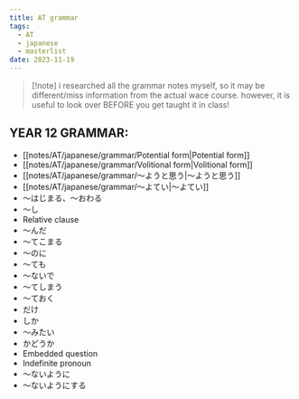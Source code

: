 ```yaml
---
title: AT grammar
tags:
  - AT
  - japanese
  - masterlist
date: 2023-11-19
---
```

>[!note] i researched all the grammar notes myself, so it may be different/miss information from the actual wace course. however, it is useful to look over BEFORE you get taught it in class!
## YEAR 12 GRAMMAR:
- [[notes/AT/japanese/grammar/Potential form|Potential form]]
- [[notes/AT/japanese/grammar/Volitional form|Volitional form]]
- [[notes/AT/japanese/grammar/～ようと思う|～ようと思う]]
- [[notes/AT/japanese/grammar/～よてい|～よてい]]
- ～はじまる、～おわる
- ～し
- Relative clause
- ～んだ
- ～てこまる
- ～のに
- ～ても
- ～ないで
- ～てしまう
- ～ておく
- だけ
- しか
- ～みたい
- かどうか
- Embedded question
- Indefinite pronoun
- ～ないように
- ～ないようにする